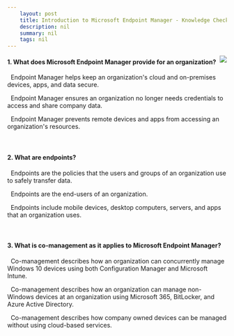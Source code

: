```yaml
---
    layout: post
    title: Introduction to Microsoft Endpoint Manager - Knowledge Check
    description: nil
    summary: nil
    tags: nil
---
```



 <a target="_blank" href="https://docs.microsoft.com/en-us/learn/modules/intro-to-endpoint-manager/9-knowledge-check/"><i class="fas fa-external-link-alt"></i> </a>
 <img align="right" src="https://docs.microsoft.com/en-us/learn/achievements/intro-to-endpoint-manager.svg">
####  1. What does Microsoft Endpoint Manager provide for an organization?


<i class='fas fa-check-square' style='color: Dodgerblue;'></i> &nbsp;&nbsp;Endpoint Manager helps keep an organization's cloud and on-premises devices, apps, and data secure.

<i class='far fa-square'></i> &nbsp;&nbsp;Endpoint Manager ensures an organization no longer needs credentials to access and share company data.

<i class='far fa-square'></i> &nbsp;&nbsp;Endpoint Manager prevents remote devices and apps from accessing an organization's resources.
<br />
<br />
<br />

####  2. What are endpoints?


<i class='far fa-square'></i> &nbsp;&nbsp;Endpoints are the policies that the users and groups of an organization use to safely transfer data.

<i class='far fa-square'></i> &nbsp;&nbsp;Endpoints are the end-users of an organization.

<i class='fas fa-check-square' style='color: Dodgerblue;'></i> &nbsp;&nbsp;Endpoints include mobile devices, desktop computers, servers, and apps that an organization uses.
<br />
<br />
<br />

####  3. What is co-management as it applies to Microsoft Endpoint Manager?


<i class='fas fa-check-square' style='color: Dodgerblue;'></i> &nbsp;&nbsp;Co-management describes how an organization can concurrently manage Windows 10 devices using both Configuration Manager and Microsoft Intune.

<i class='far fa-square'></i> &nbsp;&nbsp;Co-management describes how an organization can manage non-Windows devices at an organization using Microsoft 365, BitLocker, and Azure Active Directory.

<i class='far fa-square'></i> &nbsp;&nbsp;Co-management describes how company owned devices can be managed without using cloud-based services.
<br />
<br />
<br />
